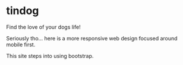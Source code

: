 # tindog

Find the love of your dogs life!

Seriously tho... here is a more responsive web design focused around mobile first.  

This site steps into using bootstrap.
